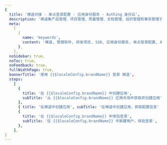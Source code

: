 ```yaml
---
{
  title: '禅道对接 - 单点登录配置 - 应用身份服务 - Authing 身份云',
  description: '禅道集产品管理、项目管理、质量管理、文档管理、组织管理和事务管理于一体，是一款专业的研发项目管理软件，完整覆盖了研发项目管理的核心流程。',
  meta:
    [
      {
        name: 'keywords',
        content: '禅道, 管理软件, 研发项目, SSO, 应用身份服务, 单点登录配置, Authing身份云',
      },
    ],
  noSidebar: true,
  noToc: true,
  noFeedback: true,
  fullWidthPage: true,
  bannerTitle: '使用 {{$localeConfig.brandName}} 登录 禅道',
  steps:
    [
      {
        title: '在 {{$localeConfig.brandName}} 中创建应用',
        subTitle: '从 {{$localeConfig.brandName}} 应用市场中获取并创建应用',
      },
      { title: '在禅道中创建应用', subTitle: '在禅道中创建应用，获取配置信息' },
      {
        title: '在 {{$localeConfig.brandName}} 中体验登录',
        subTitle: '在 {{$localeConfig.brandName}} 中新建用户，体验登录',
      },
    ],
}
---
```


<IntegrationDetail/>
